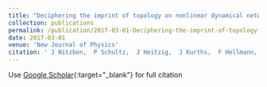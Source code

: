 ```yaml
---
title: "Deciphering the imprint of topology on nonlinear dynamical network stability"
collection: publications
permalink: /publication/2017-03-01-Deciphering-the-imprint-of-topology-on-nonlinear-dynamical-network-stabilit
date: 2017-03-01
venue: 'New Journal of Physics'
citation: ' J Nitzbon,  P Schultz,  J Heitzig,  J Kurths,  F Hellmann, &quot;Deciphering the imprint of topology on nonlinear dynamical network stability.&quot; New Journal of Physics, 2017.'
---
```

Use [Google Scholar](https://scholar.google.com/scholar?q=Deciphering+the+imprint+of+topology+on+nonlinear+dynamical+network+stability){:target="_blank"} for full citation